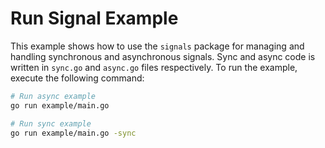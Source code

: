 # Run Signal Example

This example shows how to use the `signals` package for managing and handling synchronous and asynchronous signals. Sync and async code is written in `sync.go` and `async.go` files respectively. To run the example, execute the following command:

```bash
# Run async example
go run example/main.go
```

```bash
# Run sync example
go run example/main.go -sync
```
